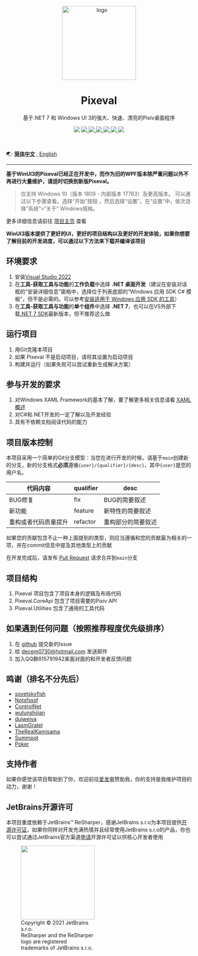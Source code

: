 <div align="center">
    <img align="center" src="https://s1.ax1x.com/2020/04/03/GUMZjS.png" alt="logo" width="200">
    <h1 align="center">Pixeval</h1>
    <p align="center">基于.NET 7 和 Windows UI 3的强大、快速、漂亮的Pixiv桌面程序</p>
    <p align="center">
        <img src="https://img.shields.io/github/stars/Pixeval/Pixeval?color=red&style=for-the-badge"/>
        <a href="mailto:decem0730@hotmail.com">
            <img src="https://img.shields.io/static/v1?label=contact%20me&message=hotmail&color=green&style=for-the-badge&logo=gmail&logoColor=white"/>
        </a>
        <a href="https://jq.qq.com/?_wv=1027&k=5hGmJbQ" target="_blank">
            <img src="https://img.shields.io/static/v1?label=chatting&message=qq&color=blue&style=for-the-badge&logo=tencentqq&logoColor=white"/>
        </a>
        <a href="https://github.com/Pixeval/Pixeval/blob/master/LICENSE" target="_blank">
            <img src="https://img.shields.io/github/license/Pixeval/Pixeval?style=for-the-badge&logo=gnu&logoColor=white"/>
        </a>
        <a href="https://github.com/Pixeval/Pixeval/issues/new/choose" target="_blank">
            <img src="https://img.shields.io/static/v1?label=feedback&message=issues&color=pink&style=for-the-badge&logo=Github&logoColor=white"/>
        </a>
        <a href="https://dotnet.microsoft.com/en-us/download/dotnet/6.0" target="_blank">
            <img src="https://img.shields.io/static/v1?label=runtime&message=.NET%207.0&color=yellow&style=for-the-badge&logo=.NET&logoColor=white"/>
        </a>
        <a href="https://dotnet.microsoft.com/en-us/download/dotnet/6.0" target="_blank">
            <img src="https://img.shields.io/badge/Platform-Windows10.0.19041-512BD4?&style=for-the-badge&logo=Windows&logoColor=white"/>
        </a>
    </p>
    </br>
</div>

🌏: [**简体中文**](https://github.com/Pixeval/Pixeval/blob/master/README.md)
, [English](https://github.com/Pixeval/Pixeval/blob/master/README.en.md)

---

**基于WinUI3的Pixeval已经正在开发中，而作为旧的WPF版本除严重问题以外不再进行大量维护，请适时切换到新版Pixeval。**

> 仅支持 Windows 10（版本 1809 - 内部版本 17763）及更高版本。
> 可以通过以下步骤查看。选择“开始”按钮 ，然后选择“设置”。在“设置”中，依次选择“系统”>“关于” Windows规格。

更多详细信息请前往 [项目主页](https://sora.ink/pixeval) 查看

**WinUI3版本提供了更好的UI，更好的项目结构以及更好的开发体验，如果你想要了解目前的开发进度，可以通过以下方法来下载并编译该项目**

## 环境要求

1. 安装[Visual Studio
   2022](https://visualstudio.microsoft.com/vs)
2. 在**工具-获取工具与功能**的**工作负载**中选择 **.NET 桌面开发**（建议在安装对话框的“安装详细信息”窗格中，选择位于列表底部的“Windows 应用 SDK C# 模板”，但不是必需的。可以参考[安装适用于 Windows 应用 SDK 的工具](https://learn.microsoft.com/windows/apps/windows-app-sdk/set-up-your-development-environment)）
3. 在**工具-获取工具与功能**的**单个组件**中选择 **.NET 7**，也可以在VS外部下载[.NET 7 SDK](https://dotnet.microsoft.com/download/dotnet/7.0)最新版本，但不推荐这么做

## 运行项目

1. 用Git克隆本项目
2. 如果 Pixeval 不是启动项目，请将其设置为启动项目
3. 构建并运行（如果失败可以尝试重新生成解决方案）

## 参与开发的要求

1. 对Windows XAML
   Framework的基本了解，要了解更多相关信息请看 [XAML概述](https://docs.microsoft.com/windows/uwp/xaml-platform/xaml-overview)
2. 对C#和.NET开发的一定了解以及开发经验
3. 具有不依赖文档阅读代码的能力

## 项目版本控制

本项目采用一个简单的Git分支模型：当您在进行开发的时候，请基于`main`创建新的分支，新的分支格式**必须**遵循`{user}/{qualifier}/{desc}`，其中`{user}`是您的用户名。

| 代码内容 | qualifier | desc |
| - | - | - |
| BUG修复 | fix | BUG的简要叙述 |
| 新功能 | feature | 新特性的简要叙述 |
| 重构或者代码质量提升 | refactor | 重构部分的简要叙述 |

如果您的贡献包含不止一种上面提到的类型，则应当遵循和您的贡献最为相关的一项，并在commit信息中提及其他类型上的贡献

在开发完成后，请发布 [Pull Request](https://github.com/Pixeval/Pixeval/pulls) 请求合并到`main`分支

## 项目结构

1. Pixeval 项目包含了项目本身的逻辑及布局代码
2. Pixeval.CoreApi 包含了项目需要的Pixiv API
3. Pixeval.Utilities 包含了通用的工具代码

## 如果遇到任何问题（按照推荐程度优先级排序）

1. 在 [github](https://github.com/Pixeval/Pixeval/issues/new) 提交新的Issue
2. 给 [decem0730@hotmail.com](mailto:decem0730@hotmail.com) 发送邮件
3. 加入QQ群815791942来面对面的和开发者反馈问题

## 鸣谢（排名不分先后）

* [sovetskyfish](https://github.com/sovetskyfish)
* [Notsfsssf](https://github.com/Notsfsssf)
* [ControlNet](https://github.com/ControlNet)
* [wulunshijian](https://github.com/wulunshijian)
* [duiweiya](https://github.com/duiweiya)
* [LasmGratel](https://github.com/LasmGratel)
* [TheRealKamisama](https://github.com/TheRealKamisama)
* [Summpot](https://github.com/Summpot)
* [Poker](https://github.com/Poker-sang)

## 支持作者

如果你感觉该项目帮助到了你，欢迎前往[爱发电](https://afdian.net/@dylech30th)赞助我，你的支持是我维护项目的动力，谢谢！

## JetBrains开源许可

本项目重度依赖于JetBrains™ ReSharper，感谢JetBrains s.r.o为本项目提供[开源许可证](https://www.jetbrains.com/community/opensource/#support)，如果你同样对开发充满热情并且经常使用JetBrains s.r.o的产品，你也可以尝试通过JetBrains官方渠道[申请](https://www.jetbrains.com/shop/eform/opensource)开源许可证以供核心开发者使用

<figure style="width: min-content">
    <img src="https://resources.jetbrains.com/storage/products/company/brand/logos/ReSharper_icon.png" width="200" height="200"/>
    <figcaption>Copyright © 2021 JetBrains s.r.o. </br>ReSharper and the ReSharper logo are registered trademarks of JetBrains s.r.o.</figcaption>
</figure>
